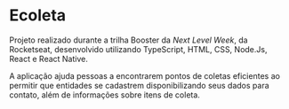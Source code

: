 # Ecoleta

Projeto realizado durante a trilha Booster da _Next Level Week_, da Rocketseat, desenvolvido utilizando TypeScript, HTML, CSS, Node.Js, React e React Native.

A aplicação ajuda pessoas a encontrarem pontos de coletas eficientes ao permitir que entidades se cadastrem disponibilizando seus dados para contato, além de informações sobre itens de coleta.
